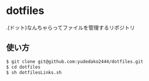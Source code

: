 # dotfiles
.(ドット)なんちゃらってファイルを管理するリポジトリ

## 使い方
```sh
$ git clone git@github.com:yudedako2444/dotfiles.git
$ cd dotfiles
$ sh dotfilesLinks.sh
```
